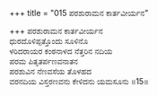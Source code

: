 +++
title = "015 ಪರಶುರಾಮನ ಕಾರ್ತವೀರ್ಯನ"

+++
ಪರಶುರಾಮನ ಕಾರ್ತವೀರ್ಯನ  
ಧುರದೊಳಿಪ್ಪತ್ತೊಂದು ಸೂಳಿನೊ  
ಳರಿದರಾಯರ ಕಂಠನಾಳದ ನೆತ್ತರಿನ ನದಿಯ   
ಪರಮ ಪಿತೃತರ್ಪಣವನಾತನ  
ಪರಶುವಿನ ನೆಣವಸೆಯ ತೊಳಹದ  
ವರನದಿಯ ವಿಸ್ತರಣವನು ಕೇಳಿದನು ಯಮಸೂನು      ॥15॥